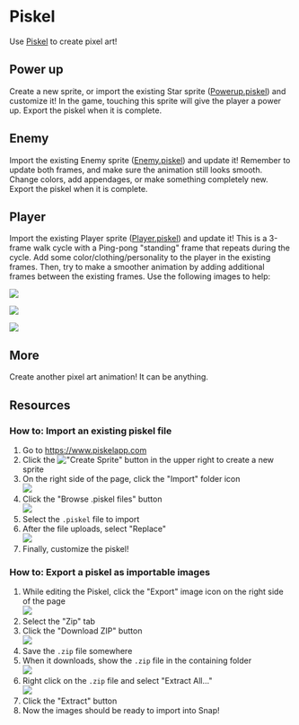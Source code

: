 # Piskel
Use [Piskel](https://www.piskelapp.com) to create pixel art!

## Power up
Create a new sprite, or import the existing Star sprite ([Powerup.piskel](Powerup.piskel)) and customize it! In the game, touching this sprite will give the player a power up. Export the piskel when it is complete.

## Enemy
Import the existing Enemy sprite ([Enemy.piskel](Enemy.piskel)) and update it! Remember to update both frames, and make sure the animation still looks smooth. Change colors, add appendages, or make something completely new. Export the piskel when it is complete.

## Player
Import the existing Player sprite ([Player.piskel](Player.piskel)) and update it! This is a 3-frame walk cycle with a Ping-pong "standing" frame that repeats during the cycle. Add some color/clothing/personality to the player in the existing frames. Then, try to make a smoother animation by adding additional frames between the existing frames. Use the following images to help:

![](https://i.imgur.com/2heuTR0.png)  

![](https://i.imgur.com/a9aEUkh.png)  

![](https://i.imgur.com/LsgpbHh.png)

## More
Create another pixel art animation! It can be anything.

## Resources
### How to: Import an existing piskel file
1. Go to https://www.piskelapp.com
1. Click the !["Create Sprite"](https://i.imgur.com/27JkCBy.png) button in the upper right to create a new sprite
1. On the right side of the page, click the "Import" folder icon  
    ![](https://i.imgur.com/nilXVkV.png)
1. Click the "Browse .piskel files" button  
    ![](https://i.imgur.com/6siEH1A.png)
1. Select the `.piskel` file to import
1. After the file uploads, select "Replace"  
    ![](https://i.imgur.com/rR9J9xM.png)  
1. Finally, customize the piskel!

### How to: Export a piskel as importable images
1. While editing the Piskel, click the "Export" image icon on the right side of the page  
    ![](https://i.imgur.com/hRUWJEM.png)
1. Select the "Zip" tab
1. Click the "Download ZIP" button  
    ![](https://i.imgur.com/XwHcqHu.png)
1. Save the `.zip` file somewhere
1. When it downloads, show the `.zip` file in the containing folder  
    ![](https://i.imgur.com/2ibNbIH.png)
1. Right click on the `.zip` file and select "Extract All..."  
    ![](https://i.imgur.com/y7GqozT.png)
1. Click the "Extract" button
1. Now the images should be ready to import into Snap!